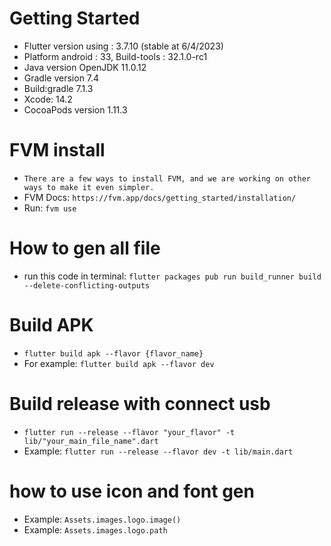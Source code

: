 # Getting Started

- Flutter version using : 3.7.10 (stable at 6/4/2023)
- Platform android : 33, Build-tools : 32.1.0-rc1
- Java version OpenJDK 11.0.12
- Gradle version 7.4
- Build:gradle 7.1.3
- Xcode: 14.2
- CocoaPods version 1.11.3

# FVM install
- `There are a few ways to install FVM, and we are working on other ways to make it even simpler.`
- FVM Docs: `https://fvm.app/docs/getting_started/installation/`
- Run: `fvm use`

# How to gen all file
- run this code in terminal: `flutter packages pub run build_runner build --delete-conflicting-outputs`

# Build APK

- `flutter build apk --flavor {flavor_name}`
- For example: `flutter build apk --flavor dev`

# Build release with connect usb

- `flutter run --release --flavor "your_flavor" -t lib/"your_main_file_name".dart`
- Example: `flutter run --release --flavor dev -t lib/main.dart`


# how to use icon and font gen
- Example: `Assets.images.logo.image()`
- Example: `Assets.images.logo.path`
